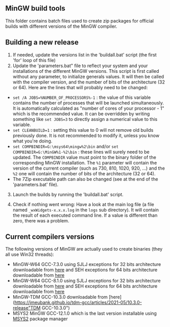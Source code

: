 MinGW build tools
-----------------

This folder contains batch files used to create zip packages for official
builds with different versions of the MinGW compiler.

Building a new release
----------------------

1. If needed, update the versions list in the 'buildall.bat' script (the first 'for' loop of this file)
2. Update the 'parameters.bat" file to reflect your system and your installations of the different MinGW versions. This script is first called without any parameter, to initialize generals values. It will then be called with the compiler version, and the number of bits of the architecture (32 or 64). Here are the lines that will probably need to be changed:
  * `set /A JOBS=%NUMBER_OF_PROCESSORS%-1` : the value of this variable contains the number of processes that will be launched simultaneously. It is automatically calculated as "number of cores of your processor - 1" which is the recommended value. It can be overridden by writing something like `set JOBS=3` to directly assign a numerical value to this variable.
  * `set CLEANBUILD=1` : setting this value to 0 will not remove old builds previously done. It is not recommended to modify it, unless you know what you're doing.
  * `set COMPBINDIR=G:\msys64\mingw%2\bin` and/or `set COMPBINDIR=G:\MinGW%1-%2\bin` : these lines will surely need to be updated. The `COMPBINDIR` value must point to the binary folder of the corresponding MinGW installation. The `%1` parameter will contain the version of the current compiler (such as 730, 810, 1020, 920, ...) and the `%2` one will contain the number of bits of the architecture (32 or 64).
  * The 7Zip executable path can also be changed (see at the end of the 'parameters.bat' file).

3) Launch the builds by running the 'buildall.bat' script.

4) Check if nothing went wrong: Have a look at the main log file (a file named `_wxWidgets-x.x.x.log` in the `logs` sub directory). It will contain the result of each executed command line. If a value is different than zero, there was a problem.

Current compilers versions
--------------------------

The following versions of MinGW are actually used to create binaries (they all use Win32 threads):

  * MinGW-W64 GCC-7.3.0 using SJLJ exceptions for 32 bits architecture downloadable from [here](https://sourceforge.net/projects/mingw-w64/files/Toolchains%20targetting%20Win32/Personal%20Builds/mingw-builds/7.3.0/threads-win32/sjlj/i686-7.3.0-release-win32-sjlj-rt_v5-rev0.7z "MinGW-W64 GCC-7.3.0 i686 Win32 SJLJ") and SEH exceptions for 64 bits architecture downloadable from [here](https://sourceforge.net/projects/mingw-w64/files/Toolchains%20targetting%20Win64/Personal%20Builds/mingw-builds/7.3.0/threads-win32/seh/x86_64-7.3.0-release-win32-seh-rt_v5-rev0.7z "MinGW-W64 GCC-7.3.0 x86_64 Win32 SEH")
  * MinGW-W64 GCC-8.1.0 using SJLJ exceptions for 32 bits architecture downloadable from [here](https://sourceforge.net/projects/mingw-w64/files/Toolchains%20targetting%20Win32/Personal%20Builds/mingw-builds/8.1.0/threads-win32/sjlj/i686-8.1.0-release-win32-sjlj-rt_v6-rev0.7z "MinGW-W64 GCC-8.1.0 i686 Win32 SJLJ") and SEH exceptions for 64 bits architecture downloadable from [here](https://sourceforge.net/projects/mingw-w64/files/Toolchains%20targetting%20Win64/Personal%20Builds/mingw-builds/8.1.0/threads-win32/seh/x86_64-8.1.0-release-win32-seh-rt_v6-rev0.7z "MinGW-W64 GCC-8.1.0 x86_64 Win32 SEH")
  * MinGW-TDM GCC-10.3.0 downloadable from [here](https://jmeubank.github.io/tdm-gcc/articles/2021-05/10.3.0-release"TDM GCC-10.3.0")
  * MSYS2 MinGW GCC-12.1.0 which is the last version installable using [MSYS2](https://www.msys2.org "www.msys2.org") package manager
